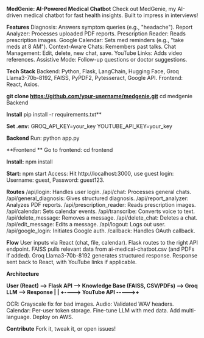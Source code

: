 **MedGenie: AI-Powered Medical Chatbot**
Check out MedGenie, my AI-driven medical chatbot for fast health insights. Built to impress in interviews!

**Features**
Diagnosis: Answers symptom queries (e.g., "headache").
Report Analyzer: Processes uploaded PDF reports.
Prescription Reader: Reads prescription images.
Google Calendar: Sets med reminders (e.g., "take meds at 8 AM").
Context-Aware Chats: Remembers past talks.
Chat Management: Edit, delete, new chat, save.
YouTube Links: Adds video references.
Assistive Mode: Follow-up questions or doctor suggestions.

**Tech Stack**
Backend: Python, Flask, LangChain, Hugging Face, Groq Llama3-70b-8192, FAISS, PyPDF2, Pytesseract, Google API.
Frontend: React, Axios.

**git clone https://github.com/your-username/medgenie.git**
cd medgenie
Backend

**Install**
pip install -r requirements.txt**

**Set .env:**
GROQ_API_KEY=your_key
YOUTUBE_API_KEY=your_key 

**Backend**
Run:
python app.py 

**Frontend **
Go to frontend:
cd frontend

**Install:**
npm install

**Start:**
npm start
Access: Hit http://localhost:3000, use guest login: Username: guest, Password: guest123. 

**Routes**
/api/login: Handles user login.
/api/chat: Processes general chats.
/api/general_diagnosis: Gives structured diagnosis.
/api/report_analyzer: Analyzes PDF reports.
/api/prescription_reader: Reads prescription images.
/api/calendar: Sets calendar events.
/api/transcribe: Converts voice to text.
/api/delete_message: Removes a message.
/api/delete_chat: Deletes a chat.
/api/edit_message: Edits a message.
/api/logout: Logs out user.
/api/google_login: Initiates Google auth.
/callback: Handles OAuth callback. 


**Flow**
User inputs via React (chat, file, calendar).
Flask routes to the right API endpoint.
FAISS pulls relevant data from ai-medical-chatbot.csv (and PDFs if added).
Groq Llama3-70b-8192 generates structured response.
Response sent back to React, with YouTube links if applicable. 

**Architecture**

**User (React) --> Flask API --> Knowledge Base (FAISS, CSV/PDFs) --> Groq LLM --> Response
                  |                        |
                  +----> YouTube API ----->+**

OCR: Grayscale fix for bad images.
Audio: Validated WAV headers.
Calendar: Per-user token storage.
Fine-tune LLM with med data.
Add multi-language.
Deploy on AWS.

**Contribute**
Fork it, tweak it, or open issues!
